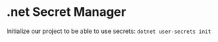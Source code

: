 # .net Secret Manager

Initialize our project to be able to use secrets:
````dotnet user-secrets init````
